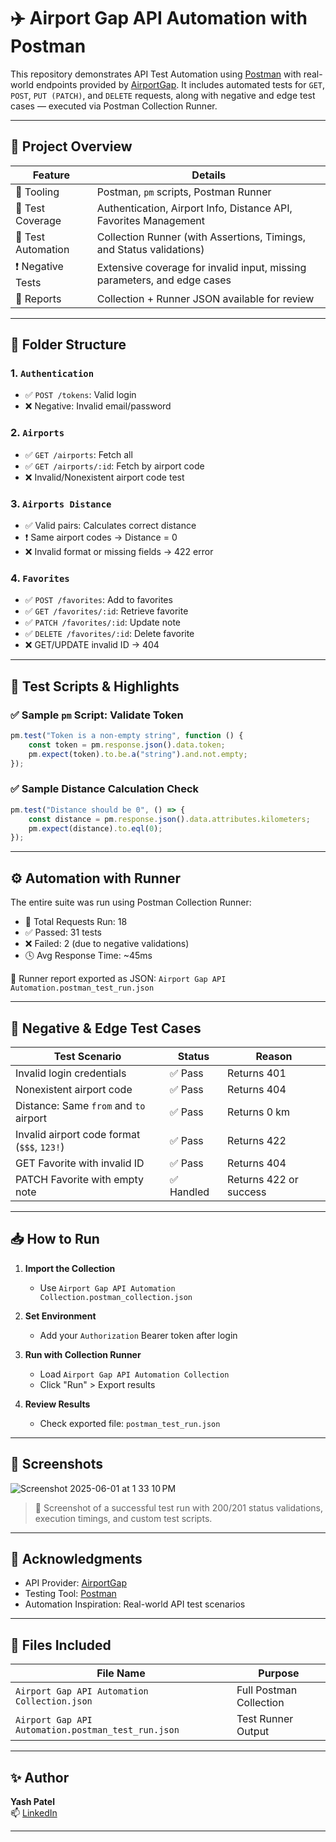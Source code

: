 # ✈️ Airport Gap API Automation with Postman

This repository demonstrates API Test Automation using [Postman](https://www.postman.com/) with real-world endpoints provided by [AirportGap](https://airportgap.com/docs). It includes automated tests for `GET`, `POST`, `PUT (PATCH)`, and `DELETE` requests, along with negative and edge test cases — executed via Postman Collection Runner.

---

## 📌 Project Overview

| Feature            | Details                                                                 |
|--------------------|-------------------------------------------------------------------------|
| 🔧 Tooling         | Postman, `pm` scripts, Postman Runner                                   |
| 📂 Test Coverage   | Authentication, Airport Info, Distance API, Favorites Management        |
| 🔁 Test Automation | Collection Runner (with Assertions, Timings, and Status validations)    |
| ❗ Negative Tests   | Extensive coverage for invalid input, missing parameters, and edge cases|
| 📄 Reports         | Collection + Runner JSON available for review                          |

---

## 🧪 Folder Structure

### 1. `Authentication`
- ✅ `POST /tokens`: Valid login
- ❌ Negative: Invalid email/password

### 2. `Airports`
- ✅ `GET /airports`: Fetch all
- ✅ `GET /airports/:id`: Fetch by airport code
- ❌ Invalid/Nonexistent airport code test

### 3. `Airports Distance`
- ✅ Valid pairs: Calculates correct distance
- ❗ Same airport codes → Distance = 0
- ❌ Invalid format or missing fields → 422 error

### 4. `Favorites`
- ✅ `POST /favorites`: Add to favorites
- ✅ `GET /favorites/:id`: Retrieve favorite
- ✅ `PATCH /favorites/:id`: Update note
- ✅ `DELETE /favorites/:id`: Delete favorite
- ❌ GET/UPDATE invalid ID → 404

---

## 🧠 Test Scripts & Highlights

### ✅ Sample `pm` Script: Validate Token
```js
pm.test("Token is a non-empty string", function () {
    const token = pm.response.json().data.token;
    pm.expect(token).to.be.a("string").and.not.empty;
});
```

### ✅ Sample Distance Calculation Check
```js
pm.test("Distance should be 0", () => {
    const distance = pm.response.json().data.attributes.kilometers;
    pm.expect(distance).to.eql(0);
});
```

---

## ⚙️ Automation with Runner

The entire suite was run using Postman Collection Runner:
- 🔄 Total Requests Run: 18
- ✅ Passed: 31 tests
- ❌ Failed: 2 (due to negative validations)
- 🕓 Avg Response Time: ~45ms

📎 Runner report exported as JSON: `Airport Gap API Automation.postman_test_run.json`

---

## 🚩 Negative & Edge Test Cases

| Test Scenario                                    | Status  | Reason |
|--------------------------------------------------|---------|--------|
| Invalid login credentials                        | ✅ Pass | Returns 401 |
| Nonexistent airport code                         | ✅ Pass | Returns 404 |
| Distance: Same `from` and `to` airport           | ✅ Pass | Returns 0 km |
| Invalid airport code format (`$$$`, `123!`)      | ✅ Pass | Returns 422 |
| GET Favorite with invalid ID                     | ✅ Pass | Returns 404 |
| PATCH Favorite with empty note                   | ✅ Handled | Returns 422 or success |

---

## 📥 How to Run

1. **Import the Collection**
   - Use `Airport Gap API Automation Collection.postman_collection.json`

2. **Set Environment**
   - Add your `Authorization` Bearer token after login

3. **Run with Collection Runner**
   - Load `Airport Gap API Automation Collection`
   - Click "Run" > Export results

4. **Review Results**
   - Check exported file: `postman_test_run.json`

---

## 📸 Screenshots


![Screenshot 2025-06-01 at 1 33 10 PM](https://github.com/user-attachments/assets/d9800bd2-48e0-45a2-a14d-ef0ebf0111b2)


> 📌 Screenshot of a successful test run with 200/201 status validations, execution timings, and custom test scripts.

---

## 🙌 Acknowledgments

- API Provider: [AirportGap](https://airportgap.com/docs)
- Testing Tool: [Postman](https://postman.com)
- Automation Inspiration: Real-world API test scenarios

---

## 📁 Files Included

| File Name                                      | Purpose                          |
|------------------------------------------------|----------------------------------|
| `Airport Gap API Automation Collection.json`   | Full Postman Collection          |
| `Airport Gap API Automation.postman_test_run.json` | Test Runner Output               |

---

## ✨ Author

**Yash Patel**   
📫 [LinkedIn](https://www.linkedin.com/in/yashpatel458)

---
